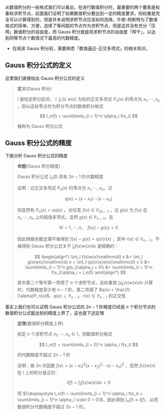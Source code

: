 
从数值积分的一般格式我们可以看出，在进行数值积分时，最重要的两个要素是权重和求积节点，前面我们证明了如果数值积分要达到一定的精度要求，则权重是完全可以计算得到的，但是并未说明求积节点应该如何选择。牛顿-柯斯特为了数值格式的简单、方便，选择了等间距的节点作为求积节点，但是这并没有充分「压榨」数值积分的自由度，而 Gauss 积分就是将求积节点的自由度「榨干」，以达到同等节点个数情况下最高的代数精度。

- 在阅读 Gauss 积分前，需要熟悉「数值逼近-正交多项式」的相关知识。

## Gauss 积分公式的定义

这里我们直接给出 Gauss 积分公式的定义

> **定义**(Gauss 积分)
>
> $I$ 是给定积分区间， $I$ 上以 $w(x)$ 为权的正交多项式 $P_n(x)$ 的零点为 $x_1,\cdots,x_n$ ，则以这些零点作为积分节点的数值积分格式
>
> $$ I_n(f) = \sum\limits_{i = 1}^n \alpha_i f(x_i) $$
>
> 被称为 Gauss 积分公式

## Gauss 积分公式的精度

下面分析 Gauss 积分公式的精度

> **命题**(Gauss 积分精度)
>
> Gauss 积分公式 $I_n(f)$ 具有 $2n-1$ 阶代数精度
>
> 证明：记正交多项式 $P_n(x)$ 的零点为 $x_1,\cdots,x_n$，记
>
> $$q(x) = (x-x_1)\cdots (x-x_n) $$
>
> 则显然有 $P_n(x) = \alpha q(x)$ 。对任意 $f(x) \in \mathbb{P}_{2n-1}$ ，记 $g(x)$ 为 $f(x)$ 在 $x_1,\cdots,x_n$ 上的插值多项式，显然 $g(x) \in \mathbb{P}_{n-1}$，且
>
> $$ \forall i = 1,\cdots,n , \quad f(x_i) - g(x_i) = 0 $$
>
> 因此根据余数定理不难得到 $f(x) - g(x) = q(x) r(x)$ ，其中 $r(x) \in \mathbb{P}_{n-1}$，不难得到 Gauss 积分公式关于 $\int_I f(x)w(x)\mathrm{d} x$ 是精确的：
>
> $$
\begin{align*}
  \int_I f(x)w(x)\mathrm{d} x &= \int_I g(x)w(x)\mathrm{d} x + \int_I q(x)r(x)w(x)\mathrm{d} x \\
  &= \sum\limits_{i = 1}^n g(x_i)\alpha_i + 0\\
  &= \sum\limits_{i = 1}^n f(x_i)\alpha_i = I_n(f)
\end{align*}
$$
>
> 其中第二个等号第一项用了 $n$ 个求积节点，且权重按 $\int_I l_k(x)w(x)\mathrm{d} x$ 计算时，代数精度至少有 $n-1$ 阶，第二项用了 $q(x) = \frac{1}{\alpha}P_n(x)$，$q(x) \perp \mathbb{P}_{n-1}$，$r(x) \in \mathbb{P}_{n-1}$ 的正交性


事实上我们也可以证明 Gauss 积分公式的 $2n-1$ 阶精度已经是 $n$ 个积分节点的数值积分公式能达到的精度上界了，这也是下述定理

> **定理**(数值积分精度上界)
>
> 给定 $n$ 个求积节点 $x_1,\cdots,x_n \in I$，则数值积分格式
>
> $$ I_n(f) = \sum\limits_{i = 0}^n \alpha_i f(x_i) $$ 
>
> 的代数精度不超过 $2n-1$ 阶
>
> 证明：做 $2n$ 次函数 $f(x) = (x-x_1)^2(x-x_2)^2\cdots (x-x_n)^2$ ，显然 $f(x)w(x)$ 在 $I$ 上的积分是正的：
>
> $$ I(f) = \int_I f(x)w(x)\mathrm{d} x > 0 $$
>
> 而 ${\displaystyle I_n(f) = \sum\limits_{i = 1}^n \alpha_i f(x_i) = \sum\limits_{i = 1}^n \alpha_i \cdot 0 = 0}$，因此得到 $I_n(f) \neq I(f)$，从而数值积分代数精度不超过 $2n-1$ 阶。

